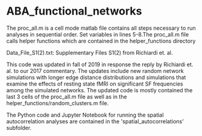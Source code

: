 # ABA_functional_networks
The proc_all.m is a cell mode matlab file contains all steps
necessary to run analyses in sequential order. Set variables
in lines 5-8.The proc_all.m file calls helper functions which are 
contained in the helper_functions directory

Data_File_S1(2).txt:  Supplementary Files S1(2) from Richiardi et. al.

This code was updated in fall of 2019 in response the reply by Richiardi et. al.
to our 2017 commentary. The updates include new random network simulations with longer 
edge distance distributions and simulations that examine the effects of resting state
fMRI on significant SF frequencies among the simulated networks. The updated code
is mostly contained the last 3 cells of the proc_all.m file as well as in the 
helper_functions/random_clusters.m file. 

The Python code and Jupyter Notebook for running the spatial autocorrelation analyses are contained in the 'spatial_autocorrelations' subfolder. 

